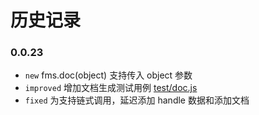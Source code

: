 # 历史记录

### 0.0.23

- `new` fms.doc(object) 支持传入 object 参数
- `improved` 增加文档生成测试用例 [test/doc.js](test/doc.js)
- `fixed` 为支持链式调用，延迟添加 handle 数据和添加文档